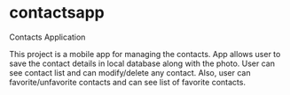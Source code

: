 # contactsapp

Contacts Application

This project is a mobile app for managing the contacts. App allows user to save the contact details in local database along with the photo. User can see contact list and can modify/delete any contact. Also, user can favorite/unfavorite contacts and can see list of favorite contacts.

